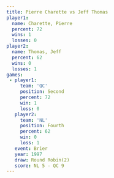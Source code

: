 ```yaml
---
title: Pierre Charette vs Jeff Thomas
player1:                
  name: Charette, Pierre
  percent: 72           
  wins: 1               
  losses: 0             
player2:                
  name: Thomas, Jeff    
  percent: 62           
  wins: 0               
  losses: 1             
games:
 - player1:          
     team: 'QC'      
     position: Second
     percent: 72     
     win: 1          
     loss: 0         
   player2:          
     team: 'NL'      
     position: Fourth
     percent: 62     
     win: 0          
     loss: 1         
   event: Brier        
   year: 1997          
   draw: Round Robin(2)
   score: NL 5 - QC 9  
---
```

